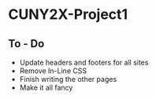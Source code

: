 # CUNY2X-Project1
## To - Do
* Update headers and footers for all sites
* Remove In-Line CSS
* Finish writing the other pages
* Make it all fancy
